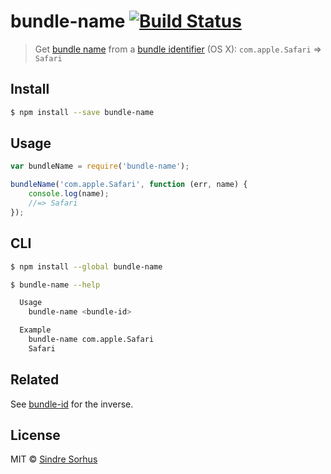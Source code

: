 # bundle-name [![Build Status](https://travis-ci.org/sindresorhus/bundle-name.png?branch=master)](http://travis-ci.org/sindresorhus/bundle-name)

> Get [bundle name](https://developer.apple.com/library/Mac/documentation/General/Reference/InfoPlistKeyReference/Articles/CoreFoundationKeys.html#//apple_ref/doc/plist/info/CFBundleName) from a [bundle identifier](https://developer.apple.com/library/Mac/documentation/General/Reference/InfoPlistKeyReference/Articles/CoreFoundationKeys.html#//apple_ref/doc/plist/info/CFBundleIdentifier) (OS X): `com.apple.Safari` => `Safari`


## Install

```sh
$ npm install --save bundle-name
```


## Usage

```js
var bundleName = require('bundle-name');

bundleName('com.apple.Safari', function (err, name) {
	console.log(name);
	//=> Safari
});
```


## CLI

```sh
$ npm install --global bundle-name
```

```sh
$ bundle-name --help

  Usage
    bundle-name <bundle-id>

  Example
    bundle-name com.apple.Safari
    Safari
```


## Related

See [bundle-id](https://github.com/sindresorhus/bundle-id) for the inverse.


## License

MIT © [Sindre Sorhus](http://sindresorhus.com)
